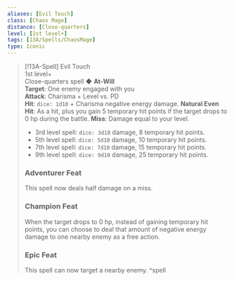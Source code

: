 ```yaml
---
aliases: [Evil Touch]
class: [Chaos Mage]
distance: [Close-quarters]
level: [1st level+]
tags: [13A/Spells/ChaosMage]
type: Iconic
---
```


> [!13A-Spell] Evil Touch  
> 1st level+  
> Close-quarters spell ◆ **At-Will**  
> **Target**: One enemy engaged with you  
> **Attack**: Charisma + Level vs. PD  
> **Hit**: `dice: 1d10` + Charisma negative energy damage.
> **Natural Even Hit**: As a hit, plus you gain 5 temporary hit points if the target drops to 0 hp during the battle.
> **Miss**: Damage equal to your level.
>
> - 3rd level spell: `dice: 3d10` damage, 8 temporary hit points.
> - 5th level spell: `dice: 5d10` damage, 10 temporary hit points.
> - 7th level spell: `dice: 7d10` damage, 15 temporary hit points.
> - 9th level spell: `dice: 9d10` damage, 25 temporary hit points.
>
> ### Adventurer Feat
> This spell now deals half damage on a miss.
>
> ### Champion Feat
> When the target drops to 0 hp, instead of gaining temporary hit points, you can choose to deal that amount of negative energy damage to one nearby enemy as a free action.
>
> ### Epic Feat
> This spell can now target a nearby enemy.
^spell
